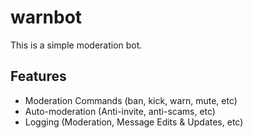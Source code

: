 # warnbot

This is a simple moderation bot.

## Features

- Moderation Commands (ban, kick, warn, mute, etc)
- Auto-moderation (Anti-invite, anti-scams, etc)
- Logging (Moderation, Message Edits & Updates, etc)
